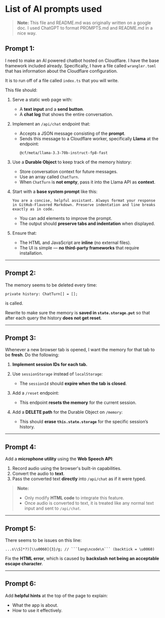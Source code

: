 # List of AI prompts used

> **Note:** This file and README.md was originally written on a google doc. I used ChatGPT to format PROMPTS.md and README.md in a nice way. 



## Prompt 1:
I need to make an AI powered chatbot hosted on Cloudflare. I have the base framework included already. Specifically, I have a file called `wrangler.toml` that has information about the Cloudflare configuration.

It is to run off of a file called `index.ts` that you will write.

This file should:

1. Serve a static web page with:
   - A **text input** and a **send button**.  
   - A **chat log** that shows the entire conversation.

2. Implement an `/api/chat` endpoint that:
   - Accepts a JSON message consisting of the **prompt**.  
   - Sends this message to a Cloudflare worker, specifically **Llama** at the endpoint:
     ```
     @cf/meta/llama-3.3-70b-instruct-fp8-fast
     ```

3. Use a **Durable Object** to keep track of the memory history:
   - Store conversation context for future messages.  
   - Use an array called `ChatTurn`.  
   - When `ChatTurn` is **not empty**, pass it into the Llama API as **context**.

4. Start with a **base system prompt** like this:
   ```
   You are a concise, helpful assistant. Always format your response in GitHub-Flavored Markdown. Preserve indentation and line breaks exactly as in code.
   ```
   - You can add elements to improve the prompt.  
   - The output should **preserve tabs and indentation** when displayed.

5. Ensure that:
   - The HTML and JavaScript are **inline** (no external files).  
   - The UI is simple — **no third-party frameworks** that require installation.

---

## Prompt 2:
The memory seems to be deleted every time:
```
private history: ChatTurn[] = [];
```
is called.

Rewrite to make sure the memory is **saved in `state.storage.put`** so that after each query the history **does not get reset**.

---

## Prompt 3:
Whenever a new browser tab is opened, I want the memory for that tab to be **fresh**. Do the following:

1. **Implement session IDs for each tab.**
2. Use `sessionStorage` instead of `localStorage`:
   - The `sessionId` should **expire when the tab is closed**.

3. Add a `/reset` endpoint:
   - This endpoint **resets the memory** for the current session.

4. Add a **DELETE path** for the Durable Object on `/memory`:
   - This should **erase `this.state.storage`** for the specific session’s history.



---

## Prompt 4:
Add a **microphone utility** using the **Web Speech API**:

1. Record audio using the browser's built-in capabilities.  
2. Convert the audio to **text**.  
3. Pass the converted text **directly** into `/api/chat` as if it were typed.

> **Note:**  
> - Only modify **HTML code** to integrate this feature.  
> - Once audio is converted to text, it is treated like any normal text input and sent to `/api/chat`.

---

## Prompt 5:
There seems to be issues on this line:
```
...s\\S]*?)[\\u0060]{3}/g; // ```lang\ncode\n``` (backtick = \u0060)
```
Fix the **HTML error**, which is caused by **backslash not being an acceptable escape character**.

---

## Prompt 6:
Add **helpful hints** at the top of the page to explain:
- What the app is about.  
- How to use it effectively.
